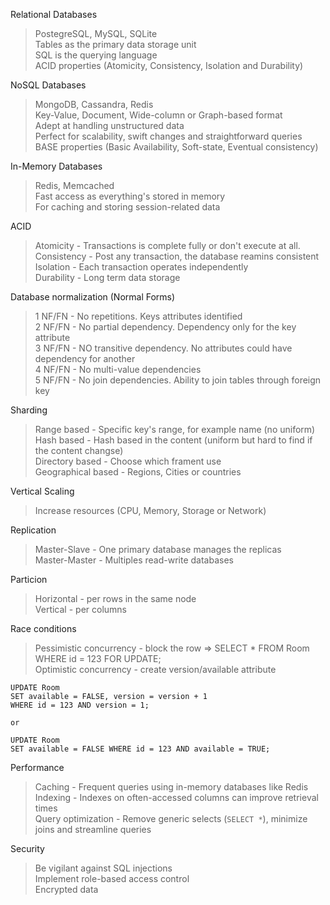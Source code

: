 Relational Databases
> PostegreSQL, MySQL, SQLite  
> Tables as the primary data storage unit  
> SQL is the querying language  
> ACID properties (Atomicity, Consistency, Isolation and Durability)

NoSQL Databases
> MongoDB, Cassandra, Redis  
> Key-Value, Document, Wide-column or Graph-based format  
> Adept at handling unstructured data  
> Perfect for scalability, swift changes and straightforward queries  
> BASE properties (Basic Availability, Soft-state, Eventual consistency)  

In-Memory Databases
> Redis, Memcached  
> Fast access as everything's stored in memory  
> For caching and storing session-related data  

ACID
> Atomicity - Transactions is complete fully or don't execute at all.  
> Consistency - Post any transaction, the database reamins consistent  
> Isolation - Each transaction operates independently  
> Durability - Long term data storage  

Database normalization (Normal Forms)
> 1 NF/FN - No repetitions. Keys attributes identified  
> 2 NF/FN - No partial dependency. Dependency only for the key attribute  
> 3 NF/FN - NO transitive dependency. No attributes could have dependency for another  
> 4 NF/FN - No multi-value dependencies  
> 5 NF/FN - No join dependencies. Ability to join tables through foreign key

Sharding
> Range based - Specific key's range, for example name (no uniform)  
> Hash based - Hash based in the content (uniform but hard to find if the content changse)  
> Directory based - Choose which frament use  
> Geographical based - Regions, Cities or countries  

Vertical Scaling
> Increase resources (CPU, Memory, Storage or Network)  

Replication
> Master-Slave - One primary database manages the replicas  
> Master-Master - Multiples read-write databases  

Particion
> Horizontal - per rows in the same node  
> Vertical - per columns  

Race conditions
> Pessimistic concurrency - block the row => SELECT * FROM Room WHERE id = 123 FOR UPDATE;  
> Optimistic concurrency - create version/available attribute  

``` 
UPDATE Room
SET available = FALSE, version = version + 1
WHERE id = 123 AND version = 1;

or

UPDATE Room
SET available = FALSE WHERE id = 123 AND available = TRUE;
```

Performance
> Caching - Frequent queries using in-memory databases like Redis  
> Indexing - Indexes on often-accessed columns can improve retrieval times  
> Query optimization - Remove generic selects (`SELECT *`), minimize joins and streamline queries  

Security
> Be vigilant against SQL injections  
> Implement role-based access control  
> Encrypted data  